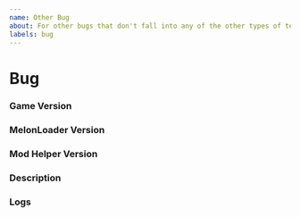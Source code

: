 ```yaml
---
name: Other Bug
about: For other bugs that don't fall into any of the other types of template
labels: bug
---
```


# Bug

### Game Version

<!-- Replace this with the version of BloonsTD6 you're using.  -->

### MelonLoader Version

<!-- Replace this with the version of MelonLoader you have installed.  -->

### Mod Helper Version

<!-- Replace this with the version of BTD Mod Helper you're using. -->

### Description

<!-- Describe the problem you're having. Be as descriptive as you can with what you were doing. -->

### Logs

<!-- Copy and paste from ...\BloonsTD6\MelonLoader\Latest.log or just upload the whole file. -->
